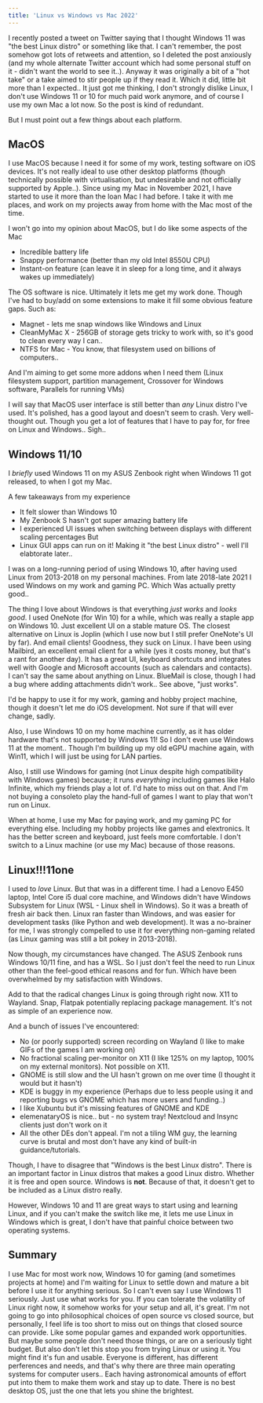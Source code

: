 ```yaml
---
title: 'Linux vs Windows vs Mac 2022'
---
```


I recently posted a tweet on Twitter saying that I thought Windows 11 was "the best Linux distro" or something like that. I can't remember, the post somehow got lots of retweets and attention, so I deleted the post anxiously (and my whole alternate Twitter account which had some personal stuff on it - didn't want the world to see it..). 
Anyway it was originally a bit of a "hot take" or a take aimed to stir people up if they read it. Which it did, little bit more than I expected..
It just got me thinking, I don't strongly dislike Linux, I don't use Windows 11 or 10 for much paid work anymore, and of course I use my own Mac a lot now. So the post is kind of redundant.

But I must point out a few things about each platform.

## MacOS
I use MacOS because I need it for some of my work, testing software on iOS devices. It's not really ideal to use other desktop platforms (though technically possible with virtualisation, but undesirable and not officially supported by Apple..). Since using my Mac in November 2021, I have started to use it more than the loan Mac I had before. I take it with me places, and work on my projects away from home with the Mac most of the time.

I won't go into my opinion about MacOS, but I do like some aspects of the Mac
* Incredible battery life
* Snappy performance (better than my old Intel 8550U CPU)
* Instant-on feature (can leave it in sleep for a long time, and it always wakes up immediately)

The OS software is nice. Ultimately it lets me get my work done. Though I've had to buy/add on some extensions to make it fill some obvious feature gaps. Such as:
* Magnet - lets me snap windows like Windows and Linux
* CleanMyMac X - 256GB of storage gets tricky to work with, so it's good to clean every way I can..
* NTFS for Mac - You know, that filesystem used on billions of computers..  
  
And I'm aiming to get some more addons when I need them (Linux filesystem support, partition management, Crossover for Windows software, Parallels for running VMs)

I will say that MacOS user interface is still better than *any* Linux distro I've used. It's polished, has a good layout and doesn't seem to crash. Very well-thought out. Though you get a lot of features that I have to pay for, for free on Linux and Windows.. Sigh..

## Windows 11/10
I *briefly* used Windows 11 on my ASUS Zenbook right when Windows 11 got released, to when I got my Mac.

A few takeaways from my experience
* It felt slower than Windows 10
* My Zenbook S hasn't got super amazing battery life
* I experienced UI issues when switching between displays with different scaling percentages
But
* Linux GUI apps can run on it! Making it "the best Linux distro" - well I'll elabtorate later..

I was on a long-running period of using Windows 10, after having used Linux from 2013-2018 on my personal machines. From late 2018-late 2021 I used Windows on my work and gaming PC. Which Was actually pretty good..

The thing I love about Windows is that everything *just works* and *looks good*. I used OneNote (for Win 10) for a while, which was really a staple app on Windows 10. Just excellent UI on a stable mature OS. The closest alternative on Linux is Joplin (which I use now but I still prefer OneNote's UI by far). And email clients! Goodness, they suck on Linux. I have been using Mailbird, an excellent email client for a while (yes it costs money, but that's a rant for another day). It has a great UI, keyboard shortcuts and integrates well with Google and Microsoft accounts (such as calendars and contacts). I can't say the same about anything on Linux. BlueMail is close, though I had a bug where adding attachments didn't work.. See above, "just works".

I'd be happy to use it for my work, gaming and hobby project machine, though it doesn't let me do iOS development. Not sure if that will ever change, sadly.

Also, I use Windows 10 on my home machine currently, as it has older hardware that's not supported by Windows 11! So I don't even use Windows 11 at the moment.. Though I'm building up my old eGPU machine again, with Win11, which I will just be using for LAN parties.

Also, I still use Windows for gaming (not Linux despite high compatibility with Windows games) because; it runs *everything* including games like Halo Infinite, which my friends play a lot of. I'd hate to miss out on that. And I'm not buying a consoleto play the hand-full of games I want to play that won't run on Linux.

When at home, I use my Mac for paying work, and my gaming PC for everything else. Including my hobby projects like games and elextronics. It has the better screen and keyboard, just feels more comfortable. I don't switch to a Linux machine (or use my Mac) because of those reasons.

## Linux!!!11one
I used to *love* Linux. But that was in a different time. I had a Lenovo E450 laptop, Intel Core i5 dual core machine, and Windows didn't have Windows Subsystem for Linux (WSL - Linux shell in Windows). So it was a breath of fresh air back then. Linux ran faster than Windows, and was easier for development tasks (like Python and web development). It was a no-brainer for me, I was strongly compelled to use it for everything non-gaming related (as Linux gaming was still a bit pokey in 2013-2018).

Now though, my circumstances have changed. The ASUS Zenbook runs Windows 10/11 fine, and has a WSL. So I just don't feel the need to run Linux other than the feel-good ethical reasons and for fun. Which have been overwhelmed by my satisfaction with Windows. 

Add to that the radical changes Linux is going through right now. X11 to Wayland. Snap, Flatpak potentially replacing package management. It's not as simple of an experience now. 

And a bunch of issues I've encountered:
* No (or poorly supported) screen recording on Wayland (I like to make GIFs of the games I am working on)
* No fractional scaling per-monitor on X11 (I like 125% on my laptop, 100% on my external monitors). Not possible on X11.
* GNOME is still slow and the UI hasn't grown on me over time (I thought it would but it hasn't)
* KDE is buggy in my experience (Perhaps due to less people using it and reporting bugs vs GNOME which has more users and funding..)
* I like Xubuntu but it's missing features of GNOME and KDE
* elemenataryOS is nice.. but - no system tray! Nextcloud and Insync clients just don't work on it
* All the other DEs don't appeal. I'm not a tiling WM guy, the learning curve is brutal and most don't have any kind of built-in guidance/tutorials.

Though, I have to disagree that "Windows is the best Linux distro". There is an important factor in Linux distros that makes a good Linux distro. Whether it is free and open source. Windows is **not**. Because of that, it doesn't get to be included as a Linux distro really.

However, Windows 10 and 11 are great ways to start using and learning Linux, and if you can't make the switch like me, it lets me use Linux in Windows which is great, I don't have that painful choice between two operating systems.

## Summary
I use Mac for most work now, Windows 10 for gaming (and sometimes projects at home) and I'm waiting for Linux to settle down and mature a bit before I use it for anything serious. So I can't even say I use Windows 11 seriously. 
Just use what works for you. If you can tolerate the volatility of Linux right now, it somehow works for your setup and all, it's great. I'm not going to go into philosophical choices of open source vs closed source, but personally, I feel life is too short to miss out on things that closed source can provide. Like some popular games and expanded work opportunities. But maybe some people don't need those things, or are on a seriously tight budget.
But also don't let this stop you from trying Linux or using it. You might find it's fun and usable. 
Everyone is different, has different perferences and needs, and that's why there are three main operating systems for computer users.. Each having astronomical amounts of effort put into them to make them work and stay up to date.
There is no best desktop OS, just the one that lets you shine the brightest.
